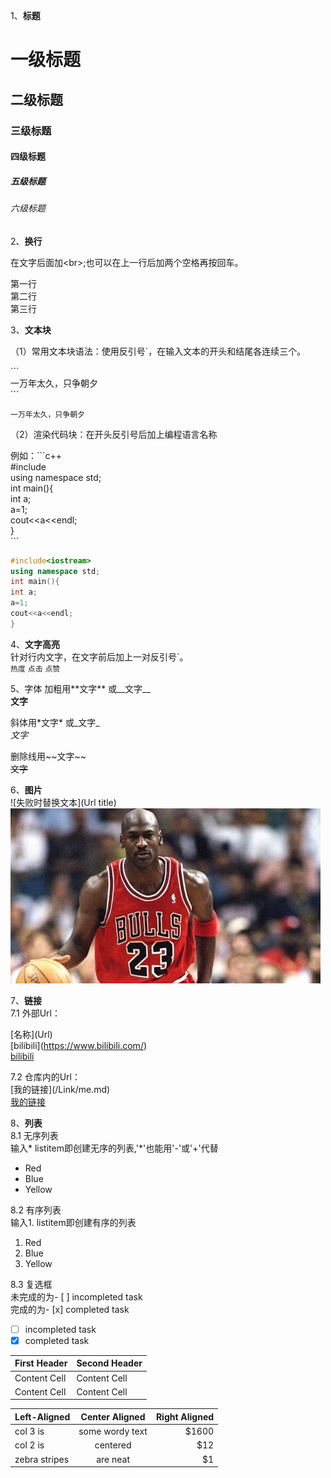1、**标题**

# 一级标题
## 二级标题
### 三级标题
#### 四级标题
##### 五级标题
###### 六级标题

2、**换行**

在文字后面加\<br\>;也可以在上一行后加两个空格再按回车。

第一行<br>第二行<br>第三行

3、**文本块**

（1）常用文本块语法：使用反引号`，在输入文本的开头和结尾各连续三个。

\`\`\`<br>
一万年太久，只争朝夕<br>
\`\`\`

```
一万年太久，只争朝夕
```

（2）渲染代码块：在开头反引号后加上编程语言名称

例如：\`\`\`c++<br>
#include<iostream><br>
using namespace std;<br>
int main(){<br>
int a;<br>
a=1;<br>
cout<<a<<endl;<br>
}<br>
\`\`\`

```c++
#include<iostream>
using namespace std;
int main(){
int a;
a=1;
cout<<a<<endl;
}
```

4、**文字高亮**  
针对行内文字，在文字前后加上一对反引号\`。  
`热度` `点击` `点赞`

5、字体
加粗用\*\*文字\*\*  或\_\_文字\_\_  
**文字**

斜体用\*文字\*  或\_文字\_  
*文字*

删除线用\~\~文字\~\~  
~~文字~~

6、**图片**  
\![失败时替换文本](Url title)  
![mj](/Link/mj.png)

7、**链接**  
7.1 外部Url：

\[名称](Url)  
\[bilibili](https://www.bilibili.com/)  
[bilibili](https://www.bilibili.com/)

7.2 仓库内的Url：  
\[我的链接](/Link/me.md)  
[我的链接](/Link/me.md)

8、**列表**  
8.1 无序列表  
输入\* listitem即创建无序的列表,\'\*\'也能用\'\-\'或\'\+\'代替  
* Red
* Blue
* Yellow

8.2 有序列表  
输入1. listitem即创建有序的列表  
1. Red
2. Blue
3. Yellow

8.3  复选框  
未完成的为\- [ ] incompleted task   
完成的为\- [x] completed task  
- [ ] incompleted task  
- [x] completed task

| First Header  | Second Header |
| ------------- | ------------- |
| Content Cell  | Content Cell  |
| Content Cell  | Content Cell  |

| Left-Aligned  | Center Aligned  | Right Aligned |
| :------------ |:---------------:| -----:|
| col 3 is      | some wordy text | $1600 |
| col 2 is      | centered        |   $12 |
| zebra stripes | are neat        |    $1 |







 


